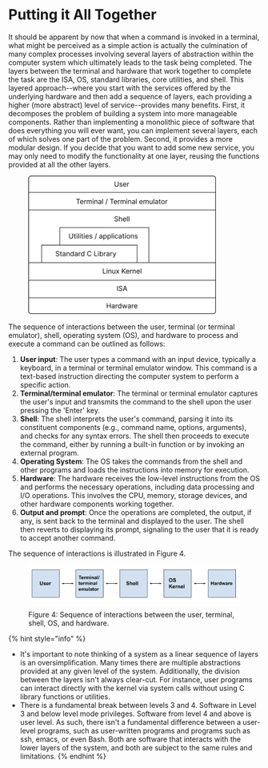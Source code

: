 # Putting it All Together

It should be apparent by now that when a command is invoked in a terminal, what might be perceived as a simple action is actually the culmination of many complex processes involving several layers of abstraction within the computer system which ultimately leads to the task being completed. The layers between the terminal and hardware that work together to complete the task are the ISA, OS, standard libraries, core utilities, and shell. This layered approach--where you start with the services offered by the underlying hardware and then add a sequence of layers, each providing a higher (more abstract) level of service--provides many benefits. First, it decomposes the problem of building a system into more manageable components. Rather than implementing a monolithic piece of software that does everything you will ever want, you can implement several layers, each of which solves one part of the problem. Second, it provides a more modular design. If you decide that you want to add some new service, you may only need to modify the functionality at one layer, reusing the functions provided at all the other layers.



<figure><img src="../.gitbook/assets/image (1).png" alt="" width="375"><figcaption></figcaption></figure>



The sequence of interactions between the user, terminal (or terminal emulator), shell, operating system (OS), and hardware to process and execute a command can be outlined as follows:

1. **User input**: The user types a command with an input device, typically a keyboard, in a terminal or terminal emulator window. This command is a text-based instruction directing the computer system to perform a specific action.
2. **Terminal/terminal emulator**: The terminal or terminal emulator captures the user's input and transmits the command to the shell upon the user pressing the 'Enter' key.
3. **Shell**: The shell interprets the user's command, parsing it into its constituent components (e.g., command name, options, arguments), and checks for any syntax errors. The shell then proceeds to execute the command, either by running a built-in function or by invoking an external program.
4. **Operating System**: The OS takes the commands from the shell and other programs and loads the instructions into memory for execution.
5. **Hardware**: The hardware receives the low-level instructions from the OS and performs the necessary operations, including data processing and I/O operations. This involves the CPU, memory, storage devices, and other hardware components working together.
6. **Output and prompt**: Once the operations are completed, the output, if any, is sent back to the terminal and displayed to the user. The shell then reverts to displaying its prompt, signaling to the user that it is ready to accept another command.

The sequence of interactions is illustrated in Figure 4.

<figure><img src="../.gitbook/assets/Screenshot 2023-04-26 at 3.21.28 PM.png" alt=""><figcaption><p>Figure 4: Sequence of interactions between the user, terminal, shell, OS, and hardware.</p></figcaption></figure>

{% hint style="info" %}
* It's important to note thinking of a system as a linear sequence of layers is an oversimplification. Many times there are multiple abstractions provided at any given level of the system. Additionally, the division between the layers isn't always clear-cut. For instance, user programs can interact directly with the kernel via system calls without using C library functions or utilities.
* There is a fundamental break between levels 3 and 4. Software in Level 3 and below level mode privileges. Software from level 4 and above is user level. As such, there isn't a fundamental difference between a user-level programs, such as user-written programs and programs such as ssh, emacs, or even Bash. Both are software that interacts with the lower layers of the system, and both are subject to the same rules and limitations.
{% endhint %}
